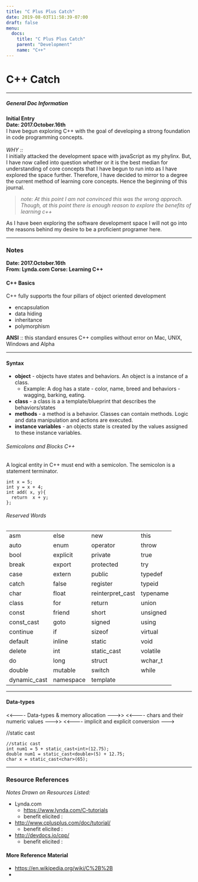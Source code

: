 ```yaml
---
title: "C Plus Plus Catch"
date: 2019-08-03T11:58:39-07:00
draft: false
menu:
  docs:
    title: "C Plus Plus Catch"
    parent: "Development"
    name: "C++"
---
```


# C++ Catch
-------------------------

##### General Doc Information #####
__Initial Entry </br> Date: 2017.October.16th__</br>
I have begun exploring C++ with the goal of developing a strong foundation in code programming concepts.</br> </br>
_WHY ::_</br>
I initially attacked the development space with javaScript as my phylinx. But, I have now called into question whether or it is the best median for understanding of core concepts that I have begun to run into as I have explored the space further. Therefore, I have decided to mirror to a degree the current method of learning core concepts. Hence the beginning of this journal.
>_note: At this point I am not convinced this was the wrong approch. Though, at this point there is enough reason to explore the benefits of learning c++_

As I have been exploring the software development space
I will not go into the reasons behind my desire to be a proficient programer here.

---------------------------------------------------

### Notes ###

__Date: 2017.October.16th </br>
From: Lynda.com Corse: Learning C++ </br>__

#### C++ Basics ####

C++ fully supports the four pillars of object oriented development
- encapsulation
- data hiding
- inheritance
- polymorphism

__ANSI__ :: this standard ensures C++ complies without error on Mac, UNIX, Windows and Alpha</br>

--------------------------------------
#### Syntax ####
- __object__ - objects have states and behaviors. An object is a instance of a class.
  - Example: A dog has a state - color, name, breed and behaviors - wagging, barking, eating.
- __class__ - a class is a a template/blueprint that describes the behaviors/states
- __methods__ - a method is a behavior. Classes can contain methods. Logic and data manipulation and actions are executed.
- __instance variables__ - an objects state is created by the values assigned to these instance variables.

###### Semicolons and Blocks C++ ######
A logical entity in C++ must end with a semicolon. The semicolon is a statement terminator.

```
int x = 5;
int y = x + 4;
int add( x, y){
  return  x + y;
};
```
###### Reserved Words ######

|||||
|----------|----------|----------|----------|
|asm       | else     | new	     | this     |
|auto      |	enum	  |operator  |	throw   |
|bool	     |explicit	|private	 |  true    |
|break	   |export	  |protected | try      |
|case      |	extern  |	public   |	typedef |
|catch     |	false	  |register  |	typeid  |
|char	     |float     |	reinterpret_cast  |	typename|
|class     |	for	    |return    |	union   |
|const	   |friend	  |short	   |unsigned  |
|const_cast|	goto	  |signed    |	using   |
|continue	 |if	      |sizeof    |	virtual |
|default	 |inline	  |static	   |void      |
|delete	   | int      |	static_cast	| volatile |
|do	       |long	    |struct    |	wchar_t |
|double	   |mutable	  |switch    |	while   |
|dynamic_cast |	namespace |	template

-----------------------------------------
#### Data-types ####

<<---- Data-types & memory allocation --->>
<<---- chars and their numeric values --->>
<<---- implicit and explicit conversion --->

//static cast
```
//static cast
int num1 = 5 + static_cast<int>(12.75);
double num1 = static_cast<double>(5) + 12.75;
char x = static_cast<char>(65);

```























------------------------------------------------

### Resource References ###
_Notes Drawn on Resources Listed:_

- Lynda.com
  - https://www.lynda.com/C-tutorials
  - benefit elicited :
- http://www.cplusplus.com/doc/tutorial/
  - benefit elicited :
- http://devdocs.io/cpp/
  - benefit elicited :

#### More Reference Material ####

- https://en.wikipedia.org/wiki/C%2B%2B
-
